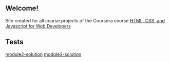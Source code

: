## Welcome!
Site created for all course projects of the Coursera course [HTML, CSS, and Javascript for Web Developers](https://www.coursera.org/learn/html-css-javascript-for-web-developers)


## Tests

[module2-solution](https://jaime-geom.github.io/HTML-CSS-and-Javascript-for-Web-Developers/module2-solution/)
[module3-solution](https://jaime-geom.github.io/HTML-CSS-and-Javascript-for-Web-Developers/module3-solution/)

